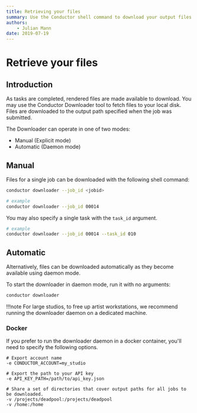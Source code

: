 ```yaml
---
title: Retrieving your files
summary: Use the Conductor shell command to download your output files.  
authors:
    - Julian Mann
date: 2019-07-19
---
```


# Retrieve your files

## Introduction

As tasks are completed, rendered files are made available to download. You may use the Conductor Downloader tool to fetch files to your local disk. Files are downloaded to the output path specified when the job was submitted.

The Downloader can operate in one of two modes:

* Manual (Explicit mode)  
* Automatic (Daemon mode)

## Manual

Files for a single job can be downloaded with the following shell command:

```bash 
conductor downloader --job_id <jobid>

# example
conductor downloader --job_id 00014
```

You may also specify a single task with the `task_id` argument. 

```bash 
# example
conductor downloader --job_id 00014 --task_id 010
```
## Automatic

Alternatively, files can be downloaded automatically as they become available using daemon mode.

To start the downloader in daemon mode, run it with no arguments:

```bash 
conductor downloader
```

!!!note
    For large studios, to free up artist workstations, we recommend running the downloader daemon on a dedicated machine.

### Docker

If you prefer to run the downloader daemon in a docker container, you'll need to specify the following options.

```docker
# Export account name
-e CONDUCTOR_ACCOUNT=my_studio

# Export the path to your API key
-e API_KEY_PATH=/path/to/api_key.json

# Share a set of directories that cover output paths for all jobs to be downloaded.
-v /projects/deadpool:/projects/deadpool
-v /home:/home
```